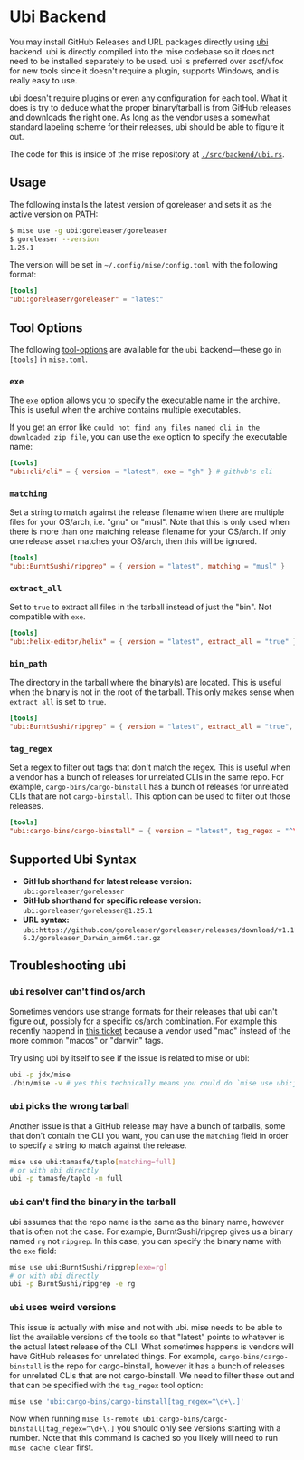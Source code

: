 # Ubi Backend

You may install GitHub Releases and URL packages directly using [ubi](https://github.com/houseabsolute/ubi) backend. ubi is directly compiled into
the mise codebase so it does not need to be installed separately to be used. ubi is preferred over
asdf/vfox for new tools since it doesn't require a plugin, supports Windows, and is really easy to use.

ubi doesn't require plugins or even any configuration for each tool. What it does is try to deduce what
the proper binary/tarball is from GitHub releases and downloads the right one. As long as the vendor
uses a somewhat standard labeling scheme for their releases, ubi should be able to figure it out.

The code for this is inside of the mise repository at [`./src/backend/ubi.rs`](https://github.com/jdx/mise/blob/main/src/backend/ubi.rs).

## Usage

The following installs the latest version of goreleaser
and sets it as the active version on PATH:

```sh
$ mise use -g ubi:goreleaser/goreleaser
$ goreleaser --version
1.25.1
```

The version will be set in `~/.config/mise/config.toml` with the following format:

```toml
[tools]
"ubi:goreleaser/goreleaser" = "latest"
```

## Tool Options

The following [tool-options](/dev-tools/#tool-options) are available for the `ubi` backend—these
go in `[tools]` in `mise.toml`.

### `exe`

The `exe` option allows you to specify the executable name in the archive. This is useful when the
archive contains multiple executables.

If you get an error like `could not find any files named cli in the downloaded zip file`, you can
use the `exe` option to specify the executable name:

```toml
[tools]
"ubi:cli/cli" = { version = "latest", exe = "gh" } # github's cli
```

### `matching`

Set a string to match against the release filename when there are multiple files for your
OS/arch, i.e. "gnu" or "musl". Note that this is only used when there is more than one
matching release filename for your OS/arch. If only one release asset matches your OS/arch,
then this will be ignored.

```toml
[tools]
"ubi:BurntSushi/ripgrep" = { version = "latest", matching = "musl" }
```

### `extract_all`

Set to `true` to extract all files in the tarball instead of just the "bin". Not compatible with `exe`.

```toml
[tools]
"ubi:helix-editor/helix" = { version = "latest", extract_all = "true" }
```

### `bin_path`

The directory in the tarball where the binary(s) are located. This is useful when the binary is not in the root of the tarball.
This only makes sense when `extract_all` is set to `true`.

```toml
[tools]
"ubi:BurntSushi/ripgrep" = { version = "latest", extract_all = "true", bin_path = "target/release" }
```

### `tag_regex`

Set a regex to filter out tags that don't match the regex. This is useful when a vendor has a bunch of
releases for unrelated CLIs in the same repo. For example, `cargo-bins/cargo-binstall` has a bunch of
releases for unrelated CLIs that are not `cargo-binstall`. This option can be used to filter out those
releases.

```toml
[tools]
"ubi:cargo-bins/cargo-binstall" = { version = "latest", tag_regex = "^\d+\." }
```

## Supported Ubi Syntax

- **GitHub shorthand for latest release version:** `ubi:goreleaser/goreleaser`
- **GitHub shorthand for specific release version:** `ubi:goreleaser/goreleaser@1.25.1`
- **URL syntax:** `ubi:https://github.com/goreleaser/goreleaser/releases/download/v1.16.2/goreleaser_Darwin_arm64.tar.gz`

## Troubleshooting ubi

### `ubi` resolver can't find os/arch

Sometimes vendors use strange formats for their releases that ubi can't figure out, possibly for a
specific os/arch combination. For example this recently happend in [this ticket](https://github.com/houseabsolute/ubi/issues/79) because a vendor used
"mac" instead of the more common "macos" or "darwin" tags.

Try using ubi by itself to see if the issue is related to mise or ubi:

```sh
ubi -p jdx/mise
./bin/mise -v # yes this technically means you could do `mise use ubi:jdx/mise` though I don't know why you would
```

### `ubi` picks the wrong tarball

Another issue is that a GitHub release may have a bunch of tarballs, some that don't contain the CLI
you want, you can use the `matching` field in order to specify a string to match against the release.

```sh
mise use ubi:tamasfe/taplo[matching=full]
# or with ubi directly
ubi -p tamasfe/taplo -m full
```

### `ubi` can't find the binary in the tarball

ubi assumes that the repo name is the same as the binary name, however that is often not the case.
For example, BurntSushi/ripgrep gives us a binary named `rg` not `ripgrep`. In this case, you can
specify the binary name with the `exe` field:

```sh
mise use ubi:BurntSushi/ripgrep[exe=rg]
# or with ubi directly
ubi -p BurntSushi/ripgrep -e rg
```

### `ubi` uses weird versions

This issue is actually with mise and not with ubi. mise needs to be able to list the available versions
of the tools so that "latest" points to whatever is the actual latest release of the CLI. What sometimes
happens is vendors will have GitHub releases for unrelated things. For example, `cargo-bins/cargo-binstall`
is the repo for cargo-binstall, however it has a bunch of releases for unrelated CLIs that are not
cargo-binstall. We need to filter these out and that can be specified with the `tag_regex` tool option:

```sh
mise use 'ubi:cargo-bins/cargo-binstall[tag_regex=^\d+\.]'
```

Now when running `mise ls-remote ubi:cargo-bins/cargo-binstall[tag_regex=^\d+\.]` you should only see
versions starting with a number. Note that this command is cached so you likely will need to run `mise cache clear` first.
